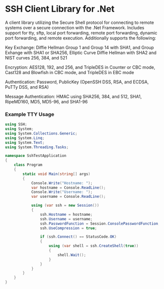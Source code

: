 # SSH Client Library for .Net

A client library utilizing the Secure Shell protocol for connecting to remote systems over a secure connection with the .Net Framework. Includes support for tty, sftp, local port forwarding, remote port forwarding, dynamic port forwarding, and remote execution. Additionally supports the following:

Key Exchange: Diffie Hellman Group 1 and Group 14 with SHA1, and Group Exhange with SHA1 or SHA256, Elliptic Curve Diffie Hellman with SHA2 and NIST curves 256, 384, and 521

Encryption: AES128, 192, and 256, and TripleDES in Counter or CBC mode, Cast128 and Blowfish in CBC mode, and TripleDES in EBC mode

Authentication: Password, PublicKey (OpenSSH DSS, RSA, and ECDSA, PuTTy DSS, and RSA)

Message Authentication: HMAC using SHA256, 384, and 512, SHA1, RipeMD160, MD5, MD5-96, and SHA1-96

### Example TTY Usage 
```c#
using SSH;
using System;
using System.Collections.Generic;
using System.Linq;
using System.Text;
using System.Threading.Tasks;

namespace SshTestApplication
{
    class Program
    {
        static void Main(string[] args)
        {
            Console.Write("Hostname: ");
            var hostname = Console.ReadLine();
            Console.Write("Username: ");
            var username = Console.ReadLine();

            using (var ssh = new Session())
            {
                ssh.Hostname = hostname;
                ssh.Username = username;
                ssh.PasswordFunction = Session.ConsolePasswordFunction;
                ssh.UseCompression = true;

                if (ssh.Connect() == StatusCode.OK)
                {
                    using (var shell = ssh.CreateShell(true))
                    {
                        shell.Wait();
                    }
                }
            }
        }
    }
}

```